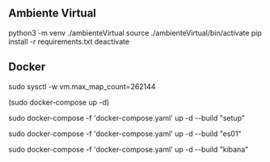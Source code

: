 ## Ambiente Virtual
python3 -m venv ./ambienteVirtual
source ./ambienteVirtual/bin/activate
pip install -r requirements.txt
deactivate

## Docker 
sudo sysctl -w vm.max_map_count=262144

(sudo docker-compose up -d)

sudo docker-compose -f 'docker-compose.yaml' up -d --build "setup" 

sudo docker-compose -f 'docker-compose.yaml' up -d --build "es01"

sudo docker-compose -f 'docker-compose.yaml' up -d --build "kibana"

